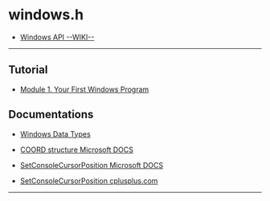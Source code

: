 windows.h
=======================


- [Windows API --WIKI--](https://en.wikipedia.org/wiki/Windows_API)
-----------------------------------------------------------------------------------------------------

Tutorial
---------

- [Module 1. Your First Windows Program](https://docs.microsoft.com/en-us/windows/win32/learnwin32/your-first-windows-program)



Documentations
--------------

- [Windows Data Types](https://docs.microsoft.com/en-us/windows/win32/winprog/windows-data-types)


- [COORD structure Microsoft DOCS](https://docs.microsoft.com/en-us/windows/console/coord-str)
- [SetConsoleCursorPosition Microsoft DOCS](https://docs.microsoft.com/en-us/windows/console/setconsolecursorposition?redirectedfrom=MSDN)
- [SetConsoleCursorPosition cplusplus.com ](http://www.cplusplus.com/forum/beginner/4234/)


-----------------------------------------------------------------------------------------------------